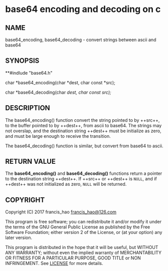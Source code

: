 # base64 encoding and decoding on c

## **NAME**
base64_encoding, base64_decoding - convert strings between ascii and base64

## **SYNOPSIS**
**#indlude "base64.h"

char *base64_encoding(char *dest, char const *src);

char *base64_decoding(char *dest, char const *src);**

## **DESCRIPTION**
The base64_encoding() function convert the string pointed to by ++src++,
to the buffer pointed to by ++dest++, from ascii to base64.
The strings may not overslap, and the destination string ++dest++ must be 
initialize as zero, and must be large enough to receive the transition.

The base64_decoding() function is similar, but convert from base64 to ascii.

## **RETURN VALUE**

The **base64_encoding()** and **base64_decoding()** functions return a pointer to the  destination string ++dest++. If ++src++ or ++dest++ is `NULL`, and if ++dest++ was not initialized as zero, `NULL` will be returned.

## **COPYRIGHT**
Copyright (C) 2017 francis_hao <francis_hao@126.com>

This program is free software; you can redistribute it and/or modify 
it under the terms of the GNU General Public License as published by 
the Free Software Foundation; either version 2 of the License, 
or (at your option) any later version.

This program is distributed in the hope that it will be useful, but
WITHOUT ANY WARRANTY; without even the implied warranty of
MERCHANTABILITY OR FITNESS FOR A PARTICULAR PURPOSE, GOOD TITLE or
NON INFRINGEMENT.  See [LICENSE] for more details.




[LICENSE]:(LICENSE)


